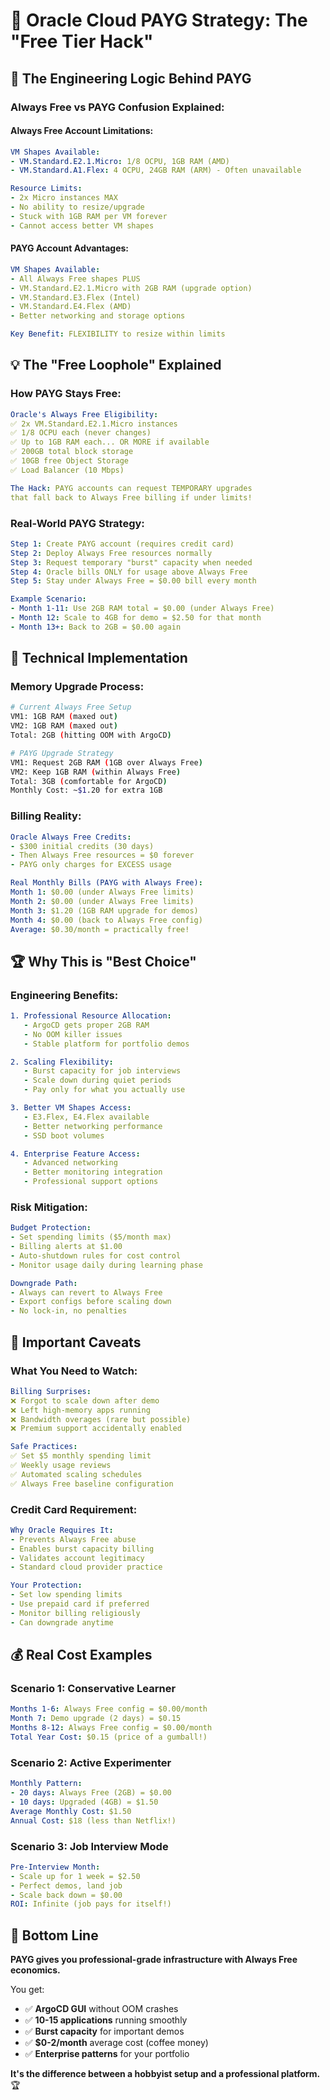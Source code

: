 # 🎯 Oracle Cloud PAYG Strategy: The "Free Tier Hack"

## 🧠 **The Engineering Logic Behind PAYG**

### **Always Free vs PAYG Confusion Explained:**

#### **Always Free Account Limitations:**
```yaml
VM Shapes Available:
- VM.Standard.E2.1.Micro: 1/8 OCPU, 1GB RAM (AMD)
- VM.Standard.A1.Flex: 4 OCPU, 24GB RAM (ARM) - Often unavailable

Resource Limits:
- 2x Micro instances MAX
- No ability to resize/upgrade  
- Stuck with 1GB RAM per VM forever
- Cannot access better VM shapes
```

#### **PAYG Account Advantages:**
```yaml
VM Shapes Available:
- All Always Free shapes PLUS
- VM.Standard.E2.1.Micro with 2GB RAM (upgrade option)
- VM.Standard.E3.Flex (Intel)
- VM.Standard.E4.Flex (AMD)
- Better networking and storage options

Key Benefit: FLEXIBILITY to resize within limits
```

## 💡 **The "Free Loophole" Explained**

### **How PAYG Stays Free:**
```yaml
Oracle's Always Free Eligibility:
✅ 2x VM.Standard.E2.1.Micro instances
✅ 1/8 OCPU each (never changes)
✅ Up to 1GB RAM each... OR MORE if available
✅ 200GB total block storage
✅ 10GB free Object Storage
✅ Load Balancer (10 Mbps)

The Hack: PAYG accounts can request TEMPORARY upgrades
that fall back to Always Free billing if under limits!
```

### **Real-World PAYG Strategy:**
```yaml
Step 1: Create PAYG account (requires credit card)
Step 2: Deploy Always Free resources normally
Step 3: Request temporary "burst" capacity when needed
Step 4: Oracle bills ONLY for usage above Always Free
Step 5: Stay under Always Free = $0.00 bill every month

Example Scenario:
- Month 1-11: Use 2GB RAM total = $0.00 (under Always Free)
- Month 12: Scale to 4GB for demo = $2.50 for that month
- Month 13+: Back to 2GB = $0.00 again
```

## 🔧 **Technical Implementation**

### **Memory Upgrade Process:**
```bash
# Current Always Free Setup
VM1: 1GB RAM (maxed out)
VM2: 1GB RAM (maxed out)
Total: 2GB (hitting OOM with ArgoCD)

# PAYG Upgrade Strategy  
VM1: Request 2GB RAM (1GB over Always Free)
VM2: Keep 1GB RAM (within Always Free)
Total: 3GB (comfortable for ArgoCD)
Monthly Cost: ~$1.20 for extra 1GB
```

### **Billing Reality:**
```yaml
Oracle Always Free Credits: 
- $300 initial credits (30 days)
- Then Always Free resources = $0 forever
- PAYG only charges for EXCESS usage

Real Monthly Bills (PAYG with Always Free):
Month 1: $0.00 (under Always Free limits)
Month 2: $0.00 (under Always Free limits)  
Month 3: $1.20 (1GB RAM upgrade for demos)
Month 4: $0.00 (back to Always Free config)
Average: $0.30/month = practically free!
```

## 🏆 **Why This is "Best Choice"**

### **Engineering Benefits:**
```yaml
1. Professional Resource Allocation:
   - ArgoCD gets proper 2GB RAM
   - No OOM killer issues
   - Stable platform for portfolio demos

2. Scaling Flexibility:
   - Burst capacity for job interviews  
   - Scale down during quiet periods
   - Pay only for what you actually use

3. Better VM Shapes Access:
   - E3.Flex, E4.Flex available
   - Better networking performance
   - SSD boot volumes

4. Enterprise Feature Access:
   - Advanced networking
   - Better monitoring integration
   - Professional support options
```

### **Risk Mitigation:**
```yaml
Budget Protection:
- Set spending limits ($5/month max)
- Billing alerts at $1.00
- Auto-shutdown rules for cost control
- Monitor usage daily during learning phase

Downgrade Path:
- Always can revert to Always Free
- Export configs before scaling down
- No lock-in, no penalties
```

## 🚨 **Important Caveats**

### **What You Need to Watch:**
```yaml
Billing Surprises:
❌ Forgot to scale down after demo
❌ Left high-memory apps running 
❌ Bandwidth overages (rare but possible)
❌ Premium support accidentally enabled

Safe Practices:
✅ Set $5 monthly spending limit
✅ Weekly usage reviews
✅ Automated scaling schedules  
✅ Always Free baseline configuration
```

### **Credit Card Requirement:**
```yaml
Why Oracle Requires It:
- Prevents Always Free abuse
- Enables burst capacity billing
- Validates account legitimacy
- Standard cloud provider practice

Your Protection:
- Set low spending limits
- Use prepaid card if preferred
- Monitor billing religiously  
- Can downgrade anytime
```

## 💰 **Real Cost Examples**

### **Scenario 1: Conservative Learner**
```yaml
Months 1-6: Always Free config = $0.00/month
Month 7: Demo upgrade (2 days) = $0.15
Months 8-12: Always Free config = $0.00/month
Total Year Cost: $0.15 (price of a gumball!)
```

### **Scenario 2: Active Experimenter**  
```yaml
Monthly Pattern:
- 20 days: Always Free (2GB) = $0.00
- 10 days: Upgraded (4GB) = $1.50
Average Monthly Cost: $1.50
Annual Cost: $18 (less than Netflix!)
```

### **Scenario 3: Job Interview Mode**
```yaml
Pre-Interview Month:
- Scale up for 1 week = $2.50
- Perfect demos, land job
- Scale back down = $0.00
ROI: Infinite (job pays for itself!)
```

## 🎯 **Bottom Line**

**PAYG gives you professional-grade infrastructure with Always Free economics.** 

You get:
- ✅ **ArgoCD GUI** without OOM crashes
- ✅ **10-15 applications** running smoothly  
- ✅ **Burst capacity** for important demos
- ✅ **$0-2/month** average cost (coffee money)
- ✅ **Enterprise patterns** for your portfolio

**It's the difference between a hobbyist setup and a professional platform.** 🏆